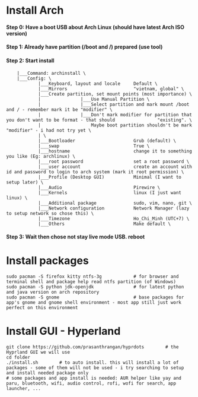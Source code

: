 # Install Arch
#### Step 0: Have a boot USB about Arch Linux (should have latest Arch ISO version)
#### Step 1: Already have partition (/boot and /) prepared (use tool)
#### Step 2: Start install
        |___Command: archinstall \
        |___Config: \
                |___Keyboard, layout and locale     Default \
                |___Mirrors                         "vietnam, global" \
                |___Create partition, set mount points (most importance) \ 
                |               |___Use Manual Partition \
                |               |___Select partition and mark mount /boot and / - remember mark it be "modifier" \
                |               |___Don't mark modifier for partition that you don't want to be format - that should                "existing". \
                |                   Maybe boot partition shouldn't be mark "modifier" - i had not try yet \
                | \
                |___Bootloader                      Grub (default) \
                |___swap                            True \
                |___hostname                        change it to something you like (Eg: archlinux) \
                |___root password                   set a root password \
                |___user account                    create an account with id and password to login to arch system (mark it root permission) \
                |___Profile (Desktop GUI)           Minimal (I want to setup later) \
                |___Audio                           Pirewire \
                |___Kernels                         linux (I just want linux) \
                |___Additional package              sudo, vim, nano, git \
                |___Network configuration           Network Manager (lazy to setup network so chose this) \
                |___Timezone                        Ho_Chi_Minh (UTC+7) \
                |___Others                          Make default \
#### Step 3: Wait then chose not stay live mode USB. reboot 

# Install packages
    sudo pacman -S firefox kitty ntfs-3g            # for browser and terminal shell and package help read ntfs partition (of Windows) 
    sudo pacman -S python jdk-openjdk               # for latest python and java version on arch repository 
    sudo pacman -S gnome                            # base packages for app's gnome and gnome shell environment - most app still just work perfect on this environment 

# Install GUI - Hyperland
    git clone https://github.com/prasanthrangan/hyprdots        # the Hyprland GUI we will use
    cd folder
    ./install.sh        # to auto install. this will install a lot of packages - some of them will not be used - i try searching to setup and install needed package only 
    # some packages and app install is needed: AUR helper like yay and paru, bluetooth, wifi, audio control, rofi, wofi for search, app launcher, ...